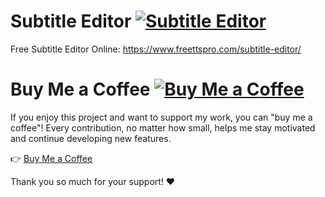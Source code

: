 # Subtitle Editor [![Subtitle Editor](https://img.shields.io/badge/Subtitle%20Editor-Enabled-brightgreen)](https://www.freettspro.com/subtitle-editor/)
Free Subtitle Editor Online: https://www.freettspro.com/subtitle-editor/

# Buy Me a Coffee [![Buy Me a Coffee](https://img.shields.io/badge/Buy%20Me%20a%20Coffee-☕-FF813F)](https://buymeacoffee.com/rogerdev0623)

If you enjoy this project and want to support my work, you can "buy me a coffee"! Every contribution, no matter how small, helps me stay motivated and continue developing new features.

👉 [Buy Me a Coffee](https://buymeacoffee.com/rogerphandev)

Thank you so much for your support! ❤️
